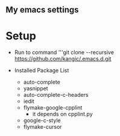 My emacs settings
-------------------------------------------------------------------------------

# Setup #
* Run to command
    '''git clone --recursive https://github.com/kangic/.emacs.d.git

* Installed Package List
    * auto-complete
    * yasnippet
    * auto-complete-c-headers
    * iedit
    * flymake-google-cpplint
        * it depends on cpplint.py
    * google-c-style
    * flymake-cursor

